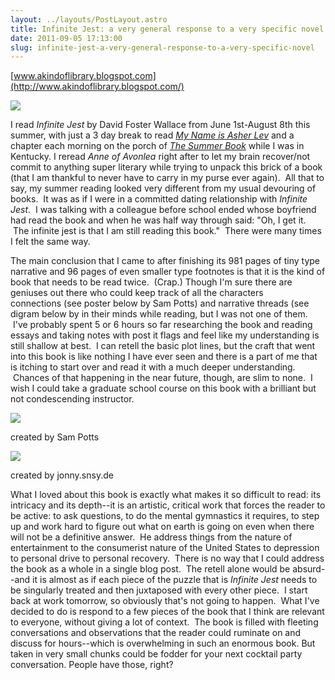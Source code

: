 ```yaml
---
layout: ../layouts/PostLayout.astro
title: Infinite Jest: a very general response to a very specific novel.
date: 2011-09-05 17:13:00
slug: infinite-jest-a-very-general-response-to-a-very-specific-novel
---
```


[www.akindoflibrary.blogspot.com](http://www.akindoflibrary.blogspot.com/)  
  

[![](http://images2.wikia.nocookie.net/__cb20100825093107/4chanlit/images/thumb/4/4f/Infinite_jest_cover.jpg/236px-Infinite_jest_cover.jpg)](http://images2.wikia.nocookie.net/__cb20100825093107/4chanlit/images/thumb/4/4f/Infinite_jest_cover.jpg/236px-Infinite_jest_cover.jpg)

I read _Infinite Jest_ by David Foster Wallace from June 1st-August 8th this summer, with just a 3 day break to read _[My Name is Asher Lev](http://25.media.tumblr.com/tumblr_ld2bz8x7ht1qz6t0vo1_500.png)_ and a chapter each morning on the porch of _[The Summer Book](http://akindoflibrary.blogspot.com/2010/08/my-favorite-summer-book-of-all-time-i.html)_ while I was in Kentucky. I reread _Anne of Avonlea_ right after to let my brain recover/not commit to anything super literary while trying to unpack this brick of a book (that I am thankful to never have to carry in my purse ever again).  All that to say, my summer reading looked very different from my usual devouring of books.  It was as if I were in a committed dating relationship with _Infinite Jest_.  I was talking with a colleague before school ended whose boyfriend had read the book and when he was half way through said: "Oh, I get it.  The infinite jest is that I am still reading this book."  There were many times I felt the same way.  
  
The main conclusion that I came to after finishing its 981 pages of tiny type narrative and 96 pages of even smaller type footnotes is that it is the kind of book that needs to be read twice.  (Crap.) Though I'm sure there are geniuses out there who could keep track of all the characters connections (see poster below by Sam Potts) and narrative threads (see digram below by in their minds while reading, but I was not one of them.  I've probably spent 5 or 6 hours so far researching the book and reading essays and taking notes with post it flags and feel like my understanding is still shallow at best.  I can retell the basic plot lines, but the craft that went into this book is like nothing I have ever seen and there is a part of me that is itching to start over and read it with a much deeper understanding.  Chances of that happening in the near future, though, are slim to none.  I wish I could take a graduate school course on this book with a brilliant but not condescending instructor.  

[![](http://25.media.tumblr.com/tumblr_ld2bz8x7ht1qz6t0vo1_500.png)](http://25.media.tumblr.com/tumblr_ld2bz8x7ht1qz6t0vo1_500.png)

created by Sam Potts 

  

[![](http://jonny.snsy.de/wp-content/uploads/2010/08/unendlicherspasubersicht.jpg)](http://jonny.snsy.de/wp-content/uploads/2010/08/unendlicherspasubersicht.jpg)

created by jonny.snsy.de

  
  
  
  
  
  
  
  
  
What I loved about this book is exactly what makes it so difficult to read: its intricacy and its depth--it is an artistic, critical work that forces the reader to be active: to ask questions, to do the mental gymnastics it requires, to step up and work hard to figure out what on earth is going on even when there will not be a definitive answer.  He address things from the nature of entertainment to the consumerist nature of the United States to depression to personal drive to personal recovery.  There is no way that I could address the book as a whole in a single blog post.  The retell alone would be absurd--and it is almost as if each piece of the puzzle that is _Infinite Jest_ needs to be singularly treated and then juxtaposed with every other piece.  I start back at work tomorrow, so obviously that's not going to happen.  What I've decided to do is respond to a few pieces of the book that I think are relevant to everyone, without giving a lot of context.  The book is filled with fleeting conversations and observations that the reader could ruminate on and discuss for hours--which is overwhelming in such an enormous book. But taken in very small chunks could be fodder for your next cocktail party conversation. People have those, right?